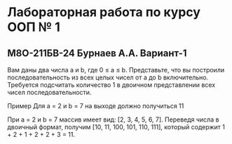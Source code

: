 # Лабораторная работа по курсу ООП № 1
## М8О-211БВ-24 Бурнаев А.А. Вариант-1

Вам даны два числа a и b, где 0 ≤ a ≤ b. Представьте, что вы построили последовательность из 
всех  целых  чисел  от  a  до  b  включительно.  Требуется  подсчитать  количество  1  в  двоичном 
представлении всех чисел последовательности. 
 
Пример 
Для a = 2 и b = 7 на выходе должно получиться 11 
 
При a = 2 и b = 7 массив имеет вид: [2, 3, 4, 5, 6, 7]. Переведя числа в двоичный формат, получим 
[10, 11, 100, 101, 110, 111], который содержит 1 + 2 + 1 + 2 + 2 + 3 = 11.